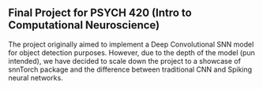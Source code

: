 ## Final Project for PSYCH 420 (Intro to Computational Neuroscience)

The project originally aimed to implement a Deep Convolutional SNN model for object detection purposes. However, due to the depth of the model (pun intended), we have decided to scale down the project to a showcase of snnTorch package and the difference between traditional CNN and Spiking neural networks.